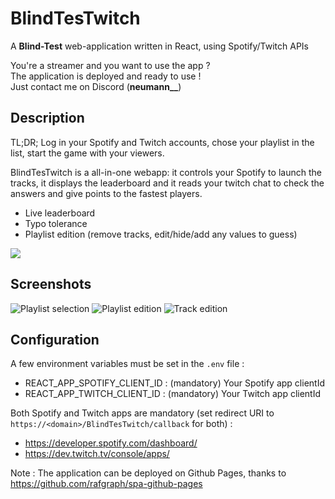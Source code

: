 # BlindTesTwitch

A **Blind-Test** web-application written in React, using Spotify/Twitch APIs

You're a streamer and you want to use the app ?   
The application is deployed and ready to use !   
Just contact me on Discord (**neumann__**)

## Description

TL;DR; Log in your Spotify and Twitch accounts, chose your playlist in the list, start the game with your viewers.

BlindTesTwitch is a all-in-one webapp: it controls your Spotify to launch the tracks, it displays the leaderboard and it reads your twitch chat to check the answers and give points to the fastest players.

- Live leaderboard
- Typo tolerance
- Playlist edition (remove tracks, edit/hide/add any values to guess)

<kbd>
    <img src="https://i.imgur.com/EkIW17l.gif" />
</kbd>


## Screenshots

![Playlist selection](https://i.imgur.com/jJjUIZK.png "Playlist selection")
![Playlist edition](https://i.imgur.com/bqHOfwD.png "Playlist edition")
![Track edition](https://i.imgur.com/HWTBrmI.png "Track edition")

## Configuration

A few environment variables must be set in the `.env` file :
- REACT_APP_SPOTIFY_CLIENT_ID : (mandatory) Your Spotify app clientId
- REACT_APP_TWITCH_CLIENT_ID : (mandatory) Your Twitch app clientId

Both Spotify and Twitch apps are mandatory (set redirect URI to `https://<domain>/BlindTesTwitch/callback` for both) :
- https://developer.spotify.com/dashboard/
- https://dev.twitch.tv/console/apps/

Note : The application can be deployed on Github Pages, thanks to https://github.com/rafgraph/spa-github-pages
